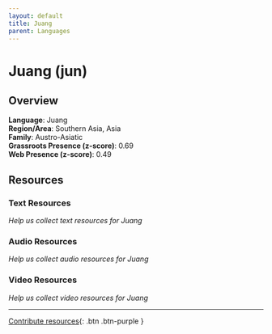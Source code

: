 ```yaml
---
layout: default
title: Juang
parent: Languages
---
```


# Juang (jun)

## Overview

**Language**: Juang  
**Region/Area**: Southern Asia, Asia  
**Family**: Austro-Asiatic  
**Grassroots Presence (z-score)**: 0.69  
**Web Presence (z-score)**: 0.49  

## Resources

### Text Resources
*Help us collect text resources for Juang*

### Audio Resources
*Help us collect audio resources for Juang*

### Video Resources
*Help us collect video resources for Juang*

---

[Contribute resources](https://forms.office.com/e/1SfLJx3u1r){: .btn .btn-purple }
